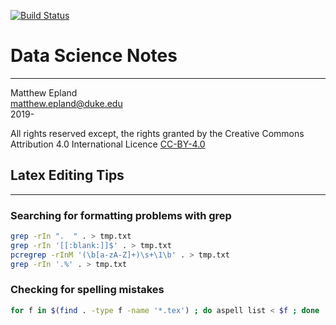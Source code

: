 [![Build Status](https://travis-ci.org/mepland/data_science_notes.svg?branch=master)](https://travis-ci.org/mepland/data_science_notes)
# Data Science Notes
---
Matthew Epland  
matthew.epland@duke.edu  
2019-  

All rights reserved except, the rights granted by the Creative Commons Attribution 4.0 International Licence [CC-BY-4.0](https://creativecommons.org/licenses/by/4.0/)  

## Latex Editing Tips
---

### Searching for formatting problems with grep
```bash
grep -rIn ".  " . > tmp.txt
grep -rIn '[[:blank:]]$' . > tmp.txt
pcregrep -rInM '(\b[a-zA-Z]+)\s+\1\b' . > tmp.txt
grep -rIn '.%' . > tmp.txt
```

### Checking for spelling mistakes  
```bash
for f in $(find . -type f -name '*.tex') ; do aspell list < $f ; done | sort | uniq > tmp.txt
```
